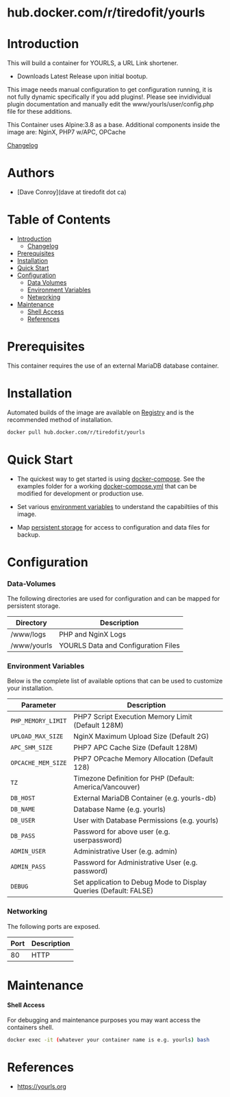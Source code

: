 # hub.docker.com/r/tiredofit/yourls

# Introduction

This will build a container for YOURLS, a URL Link shortener.


*    Downloads Latest Release upon initial bootup.



This image needs manual configuration to get configuration running, it is not fully dynamic specifically if you add plugins!. Please see invidividual plugin documentation and manually edit the www/yourls/user/config.php file for these additions.


This Container uses Alpine:3.8 as a base.
Additional components inside the image are: NginX, PHP7 w/APC, OPCache



[Changelog](CHANGELOG.md)

# Authors

- [Dave Conroy](dave at tiredofit dot ca)

# Table of Contents

- [Introduction](#introduction)
    - [Changelog](CHANGELOG.md)
- [Prerequisites](#prerequisites)
- [Installation](#installation)
- [Quick Start](#quick-start)
- [Configuration](#configuration)
    - [Data Volumes](#data-volumes)
    - [Environment Variables](#environmentvariables)   
    - [Networking](#networking)
- [Maintenance](#maintenance)
    - [Shell Access](#shell-access)
   - [References](#references)

# Prerequisites

This container requires the use of an external MariaDB database container.


# Installation

Automated builds of the image are available on [Registry](https://hub.docker.com/r/tiredofit/yourls) and is the recommended method of installation.


```bash
docker pull hub.docker.com/r/tiredofit/yourls
```

# Quick Start

* The quickest way to get started is using [docker-compose](https://docs.docker.com/compose/). See the examples folder for a working [docker-compose.yml](examples/docker-compose.yml) that can be modified for development or production use.

* Set various [environment variables](#environment-variables) to understand the capabiltiies of this image.
* Map [persistent storage](#data-volumes) for access to configuration and data files for backup.



# Configuration

### Data-Volumes

The following directories are used for configuration and can be mapped for persistent storage.

| Directory | Description |
|-----------|-------------|
| /www/logs | PHP and NginX Logs |
| /www/yourls | YOURLS Data and Configuration Files |

      

### Environment Variables

Below is the complete list of available options that can be used to customize your installation.

| Parameter | Description |
|-----------|-------------|
| `PHP_MEMORY_LIMIT` | PHP7 Script Execution Memory Limit (Default 128M) |
| `UPLOAD_MAX_SIZE` | NginX Maximum Upload Size (Default 2G) |
| `APC_SHM_SIZE` | PHP7 APC Cache Size (Default 128M) |
| `OPCACHE_MEM_SIZE` | PHP7 OPcache Memory Allocation (Default 128) |
| `TZ` | Timezone Definition for PHP (Default: America/Vancouver) |
| `DB_HOST` | External MariaDB Container (e.g. yourls-db) |
| `DB_NAME` | Database Name (e.g. yourls) |
| `DB_USER` | User with Database Permissions (e.g. yourls) |
| `DB_PASS` | Password for above user (e.g. userpassword) |
| `ADMIN_USER` | Administrative User (e.g. admin) |
| `ADMIN_PASS` | Password for Administrative User (e.g. password) |
| `DEBUG` | Set application to Debug Mode to Display Queries (Default: FALSE) |


### Networking

The following ports are exposed.

| Port      | Description |
|-----------|-------------|
| 80        | HTTP        |

# Maintenance
#### Shell Access

For debugging and maintenance purposes you may want access the containers shell. 

```bash
docker exec -it (whatever your container name is e.g. yourls) bash
```

# References

* https://yourls.org

